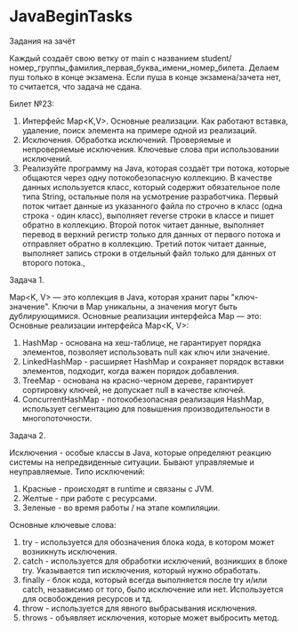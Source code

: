 # JavaBeginTasks
Задания на зачёт

Каждый создаёт свою ветку от main с названием student/номер_группы_фамилия_первая_буква_имени_номер_билета. Делаем пуш только в конце экзамена. Если пуша в конце экзамена/зачета нет, то считается, что задача не сдана.

Билет №23:
1.  Интерфейс Map<K,V>. Основные реализации. Как работают вставка, удаление, поиск элемента на примере одной из реализаций.
2.  Исключения. Обработка исключений. Проверяемые и непроверяемые исключения. Ключевые слова при использовании исключений.
3.  Реализуйте программу на Java, которая создаёт три потока, которые общаются через одну потокобезопасную коллекцию. В качестве данных используется класс, который содержит обязательное поле типа String, остальные поля на усмотрение разработчика. Первый поток читает данные из указанного файла по строчно в класс (одна строка - один класс), выполняет reverse строки в классе и пишет обратно в коллекцию. Второй поток читает данные, выполняет перевод в верхний регистр только для данных от первого потока и отправляет обратно в коллекцию. Третий поток читает данные, выполняет запись строки в отдельный файл только для данных от второго потока.,

Задача 1.

Map<K, V> — это коллекция в Java, которая хранит пары "ключ-значение". Ключи в Map уникальны, а значения могут быть дублирующимися. Основные реализации интерфейса Map — это:
Основные реализации интерфейса Map<K, V>:
1) HashMap - основана на хеш-таблице, не гарантирует порядка элементов, позволяет использовать null как ключ или значение.
2) LinkedHashMap - расширяет HashMap и сохраняет порядок вставки элементов, подходит, когда важен порядок добавления.
3) TreeMap - основана на красно-черном дереве, гарантирует сортировку ключей, не допускает null в качестве ключей.
4) ConcurrentHashMap - потокобезопасная реализация HashMap, использует сегментацию для повышения производительности в многопоточности.

Задача 2.

Исключения - особые классы в Java, которые определяют реакцию системы на непредвиденные ситуации. Бывают управляемые и неуправляемые.
Типо исключений:
1) Красные - происходят в runtime и связаны с JVM.
2) Желтые - при работе с ресурсами.
3) Зеленые - во время работы / на этапе компиляции.

Основные ключевые слова:
1) try - используется для обозначения блока кода, в котором может возникнуть исключения.
2) catch - используется для обработки исключений, возникших в блоке try. Указывается тип исключения, который нужно обработать.
3) finally - блок кода, который всегда выполняется после try и/или catch, независимо от того, было исключение или нет. Используется для освобождения ресурсов и тд.
4) throw - используется для явного выбрасывания исключения.
5) throws - объявляет исключения, которые может выбросить метод.